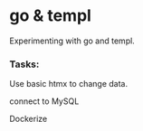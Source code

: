 # go & templ

Experimenting with go and templ.


### Tasks:

<!-- Make base component shared by all child components. -->

Use basic htmx to change data.

connect to MySQL

Dockerize